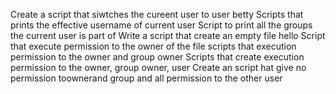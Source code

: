 Create a script that siwtches the cureent user to user betty
Scripts that prints the effective username of current user
Script to print all the groups the current user is part of 
Write a script that create an empty file hello
Script that execute permission to the owner of the file
scripts that execution permission to the owner and group owner
Scripts that create execution permission to the owner, group owner, user
Create an script hat give no permission toownerand group and all permission to the other  user
